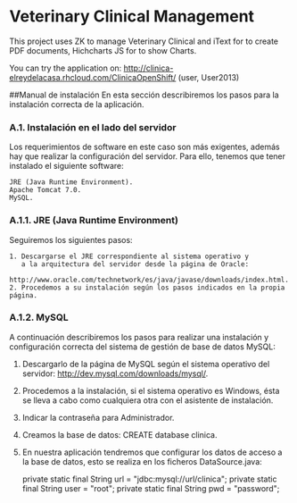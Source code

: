Veterinary Clinical Management
==============================

This project uses ZK to manage Veterinary Clinical and iText for to create PDF documents, Hichcharts JS for to show Charts.

You can try the application on: http://clinica-elreydelacasa.rhcloud.com/ClinicaOpenShift/  (user, User2013)

##Manual de instalación
En esta sección describiremos los pasos para la instalación correcta de la aplicación.

### A.1. Instalación en el lado del servidor
Los requerimientos de software en este caso son más exigentes, además hay que
realizar la configuración del servidor. Para ello, tenemos que tener instalado el siguiente software:
```
JRE (Java Runtime Environment).
Apache Tomcat 7.0.
MySQL.
```

### A.1.1. JRE (Java Runtime Environment)
Seguiremos los siguientes pasos:
```
1. Descargarse el JRE correspondiente al sistema operativo y 
   a la arquitectura del servidor desde la página de Oracle: 
   http://www.oracle.com/technetwork/es/java/javase/downloads/index.html.
2. Procedemos a su instalación según los pasos indicados en la propia página.
```

### A.1.2. MySQL
A continuación describiremos los pasos para realizar una instalación y configuración 
correcta del sistema de gestión de base de datos MySQL:

1. Descargarlo de la página de MySQL según el sistema operativo del servidor:
http://dev.mysql.com/downloads/mysql/.
2. Procedemos a la instalación, si el sistema operativo es Windows, 
   ésta se lleva a cabo como cualquiera otra con el asistente de instalación.
3. Indicar la contraseña para Administrador.
4. Creamos la base de datos: CREATE database clinica.
5. En nuestra aplicación tendremos que configurar los datos de acceso a 
   la base de datos, esto se realiza en los ficheros DataSource.java:

    private static final String url = "jdbc:mysql://url/clinica";
    private static final String user = "root";
    private static final String pwd = "password";



